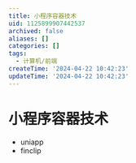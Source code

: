 ```yaml
---
title: 小程序容器技术
uid: 1125899907442537
archived: false
aliases: []
categories: []
tags:
  - 计算机/前端
createTime: '2024-04-22 10:42:23'
updateTime: '2024-04-22 10:42:23'
---
```


# 小程序容器技术

- uniapp
- finclip
